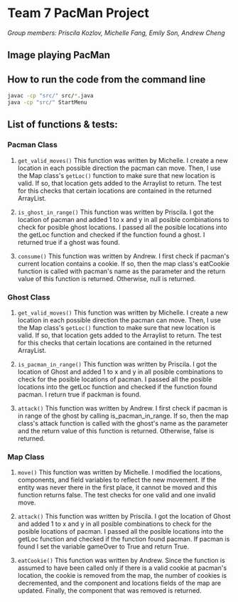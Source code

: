 # Team 7 PacMan Project
_Group members: Priscila Kozlov, Michelle Fang, Emily Son, Andrew Cheng_

## Image playing PacMan

## How to run the code from the command line
```bash
javac -cp "src/" src/*.java
java -cp "src/" StartMenu
```

## List of functions & tests:
### Pacman Class

1. `get_valid_moves()` This function was written by Michelle. I create a new location in each possible direction the pacman can move. Then, I use the Map class's `getLoc()` function to make sure that new location is valid. If so, that location gets added to the Arraylist to return. The test for this checks that certain locations are contained in the returned ArrayList. 

3. `is_ghost_in_range()` This function was written by Priscila. I got the location of pacman and added 1 to x and y in all posible combinations to check for posible ghost locations. I passed all the posible locations into the getLoc function and checked if the function found a ghost. I returned true if a ghost was found.

4. `consume()` This function was written by Andrew. I first check if pacman's current location contains a cookie. If so, then the map class's eatCookie function is called with pacman's name as the parameter and the return value of this function is returned. Otherwise, null is returned.

### Ghost Class

1. `get_valid_moves()` This function was written by Michelle. I create a new location in each possible direction the pacman can move. Then, I use the Map class's `getLoc()` function to make sure that new location is valid. If so, that location gets added to the Arraylist to return. The test for this checks that certain locations are contained in the returned ArrayList. 

3. `is_pacman_in_range()` This function was written by Priscila. I got the location of Ghost and added 1 to x and y in all posible combinations to check for the posible locations of pacman. I passed all the posible locations into the getLoc function and checked if the function found pacman. I return true if packman is found.

4. `attack()` This function was written by Andrew. I first check if pacman is in range of the ghost by calling is_pacman_in_range. If so, then the map class's attack function is called with the ghost's name as the parameter and the return value of this function is returned. Otherwise, false is returned.

### Map Class

1. `move()` This function was written by Michelle. I modified the locations, components, and field variables to reflect the new movement. If the entity was never there in the first place, it cannot be moved and this function returns false. The test checks for one valid and one invalid move. 

3. `attack()` This function was written by Priscila. I got the location of Ghost and added 1 to x and y in all posible combinations to check for the posible locations of pacman. I passed all the posible locations into the getLoc function and checked if the function found pacman. If pacman is found I set the variable gameOver to True and return True.

4. `eatCookie()` This function was written by Andrew. Since the function is assumed to have been called only if there is a valid cookie at pacman's location, the cookie is removed from the map, the number of cookies is decremented, and the component and locations fields of the map are updated. Finally, the component that was removed is returned.